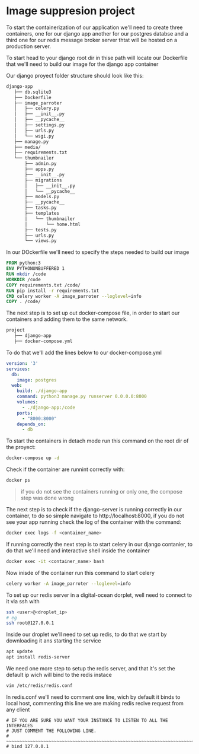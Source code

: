 # Image suppresion project

To start the containerization of our application we'll need to create three containers, one for our django app another for our postgres databse and a third one for our redis message broker server thtat will be hosted on a production server.      

To start head to your django root dir in thise path will locate our Dockerfile that we'll need to build our image for the django app container

Our django proyect folder structure should look like this:

```bash
django-app
   ├── db.sqlite3
   ├── Dockerfile
   ├── image_parroter
   │   ├── celery.py
   │   ├── __init__.py
   │   ├── __pycache__
   │   ├── settings.py
   │   ├── urls.py
   │   └── wsgi.py
   ├── manage.py
   ├── media/
   ├── requirements.txt
   └── thumbnailer
       ├── admin.py
       ├── apps.py
       ├── __init__.py
       ├── migrations
       │   ├── __init__.py
       │   └── __pycache__
       ├── models.py
       ├── __pycache__
       ├── tasks.py
       ├── templates
       │   └── thumbnailer
       │       └── home.html
       ├── tests.py
       ├── urls.py
       └── views.py
```
In our DOckerfile we'll need to specify the steps needed to build our image
```dockerfile
FROM python:3
ENV PYTHONUNBUFFERED 1
RUN mkdir /code
WORKDIR /code
COPY requirements.txt /code/
RUN pip install -r requirements.txt
CMD celery worker -A image_parroter --loglevel=info
COPY . /code/
```

The next step is to set up out docker-compose file, in order to start our containers and adding them to the same network.
```bash
project
   ├── django-app
   ├── docker-compose.yml
```


To do that we'll add the lines below to our docker-compose.yml
```yml
version: '3'
services:
  db:
    image: postgres
  web:
    build: ./django-app
    command: python3 manage.py runserver 0.0.0.0:8000
    volumes:
      - ./django-app:/code
    ports:
      - "8000:8000"
    depends_on:
      - db
```

To start the containers in detach mode run this command on the root dir of the proyect:
```bash
docker-compose up -d
```

Check if the container are runnint correctly with:
```bash
docker ps
```
> if you do not see the containers running or only one, the compose step was done wrong

The next step is to check if the django-server is running correctly in our container,
to do so simple navigate to http://localhost:8000, if you do not see your app running check the log of the container with the command:
```bash
docker exec logs -f <container_name>
```

If running correctly the next step is to start celery in our django contanier, to do that we'll need and interactive shell inside the container
```bash
docker exec -it <container_name> bash
```

Now inisde of the container run this command to start celery
```bash
celery worker -A image_parroter --loglevel=info
```

To set up our redis server in a digital-ocean dorplet, well need to connect to it via ssh with 
```bash
ssh <user>@<droplet_ip>
# eg
ssh root@127.0.0.1
```

Inside our droplet we'll need to set up redis, to do that we start by downloading it ans starting the service
```bash
apt update
apt install redis-server
```
We need one more step to setup the redis server, and that it's set the default ip  wich will bind to the redis instace
```bash
vim /etc/redis/redis.conf
```


In redis.conf we'll need to comment one line, wich by default it binds to local host, commenting this line we are making redis recive request from any client
```
# IF YOU ARE SURE YOU WANT YOUR INSTANCE TO LISTEN TO ALL THE INTERFACES
# JUST COMMENT THE FOLLOWING LINE.
# ~~~~~~~~~~~~~~~~~~~~~~~~~~~~~~~~~~~~~~~~~~~~~~~~~~~~~~~~~~~~~~~~~~~~~~~~
# bind 127.0.0.1
```